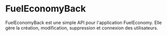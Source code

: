 # FuelEconomyBack

FuelEconomyBack est une simple API pour l'application FuelEconomy. Elle gère la création, modification, suppression et connexion des utilisateurs.
